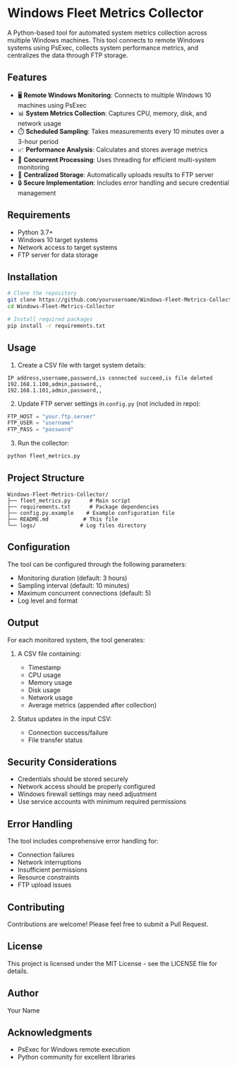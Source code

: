 # Windows Fleet Metrics Collector

A Python-based tool for automated system metrics collection across multiple Windows machines. This tool connects to remote Windows systems using PsExec, collects system performance metrics, and centralizes the data through FTP storage.

## Features

- 🖥️ **Remote Windows Monitoring**: Connects to multiple Windows 10 machines using PsExec
- 📊 **System Metrics Collection**: Captures CPU, memory, disk, and network usage
- ⏱️ **Scheduled Sampling**: Takes measurements every 10 minutes over a 3-hour period
- 📈 **Performance Analysis**: Calculates and stores average metrics
- 🔄 **Concurrent Processing**: Uses threading for efficient multi-system monitoring
- 📁 **Centralized Storage**: Automatically uploads results to FTP server
- 🔒 **Secure Implementation**: Includes error handling and secure credential management

## Requirements

- Python 3.7+
- Windows 10 target systems
- Network access to target systems
- FTP server for data storage

## Installation

```bash
# Clone the repository
git clone https://github.com/yourusername/Windows-Fleet-Metrics-Collector.git
cd Windows-Fleet-Metrics-Collector

# Install required packages
pip install -r requirements.txt
```

## Usage

1. Create a CSV file with target system details:
```csv
IP address,username,password,is connected succeed,is file deleted
192.168.1.100,admin,password,,
192.168.1.101,admin,password,,
```

2. Update FTP server settings in `config.py` (not included in repo):
```python
FTP_HOST = "your.ftp.server"
FTP_USER = "username"
FTP_PASS = "password"
```

3. Run the collector:
```bash
python fleet_metrics.py
```

## Project Structure

```
Windows-Fleet-Metrics-Collector/
├── fleet_metrics.py      # Main script
├── requirements.txt      # Package dependencies
├── config.py.example    # Example configuration file
├── README.md           # This file
└── logs/              # Log files directory
```

## Configuration

The tool can be configured through the following parameters:
- Monitoring duration (default: 3 hours)
- Sampling interval (default: 10 minutes)
- Maximum concurrent connections (default: 5)
- Log level and format

## Output

For each monitored system, the tool generates:
1. A CSV file containing:
   - Timestamp
   - CPU usage
   - Memory usage
   - Disk usage
   - Network usage
   - Average metrics (appended after collection)

2. Status updates in the input CSV:
   - Connection success/failure
   - File transfer status

## Security Considerations

- Credentials should be stored securely
- Network access should be properly configured
- Windows firewall settings may need adjustment
- Use service accounts with minimum required permissions

## Error Handling

The tool includes comprehensive error handling for:
- Connection failures
- Network interruptions
- Insufficient permissions
- Resource constraints
- FTP upload issues

## Contributing

Contributions are welcome! Please feel free to submit a Pull Request.

## License

This project is licensed under the MIT License - see the LICENSE file for details.

## Author

Your Name

## Acknowledgments

- PsExec for Windows remote execution
- Python community for excellent libraries


